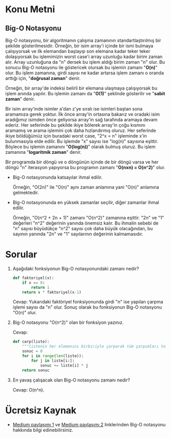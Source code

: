 # Konu Metni

## Big-O Notasyonu

Big-O notasyonu, bir algoritmanın çalışma zamanının standartlaştırılmış bir şekilde gösterilmesidir. Örneğin, bir isim array'i içinde bir ismi bulmaya çalışıyorsak ve ilk elemandan başlayıp son elemana kadar teker teker dolaşıyorsak bu işlemimizin worst case'i array uzunluğu kadar birim zaman alır. Array uzunluğuna da "n" dersek bu işlem aldığı birim zaman "n" olur. Bu sonucu Big-O notasyonu ile göstericek olursak bu işlemin zamanı "**O(n)**" olur. Bu işlem zamanına, girdi sayısı ne kadar artarsa işlem zamanı o oranda arttığı için, "**doğrusal zaman**" denir.

Örneğin, bir array'de indeksi belirli bir elemana ulaşmaya çalışıyorsak bu işlem anında yapılır. Bu işlemin zamanı da "**O(1)**" şeklinde gösterilir ve "**sabit zaman**" denir.

Bir isim array'inde isimler a'dan z'ye sıralı ise isimleri baştan sona aramamıza gerek yoktur. İlk önce array'in ortasına bakarız ve oradaki isim aradığımız isimden önce geliyorsa array'in sağ tarafında aramaya devam ederiz. Her seferinde bu şekilde ikiye bölerek array'in çoğu kısmını aramamış ve arama işlemini çok daha hızlandırmış oluruz. Her seferinde ikiye böldüğümüz için buradaki worst case, "2^x = n" işleminde x'in bulunmasıyla elde edilir. Bu işlemde "x" sayısı ise "log(n)" sayısına eşittir. Böylece bu işlemin zamanını "**O(log(n))**" olarak bulmuş oluruz. Bu işlem zamanına "**logaritmik zaman**" denir.

Bir programda bir döngü ve o döngünün içinde de bir döngü varsa ve her döngü "n" iterasyon yapıyorsa bu programın zamanı "**O(nxn) = O(n^2)**" olur. 

* Big-O notasyonunda katsayılar ihmal edilir.

  Örneğin, "O(2n)" ile "O(n)" aynı zaman anlamına yani "O(n)" anlamına gelmektedir.

* Big-O notasyonunda en yüksek zamanlar seçilir, diğer zamanlar ihmal edilir.

  Örneğin, "O(n^2 + 2n + 1)" zamanı "O(n^2)" zamanına eşittir. "2n" ve "1" değerleri "n^2" değerinin yanında önemsiz kalır. Bu ihmalin sebebi de "n" sayısı büyüdükçe "n^2" sayısı çok daha büyük olacağından, bu sayının yanında "2n" ve "1" sayılarının değerinin kalmamasıdır.



# Sorular

1. Aşağıdaki fonksiyonun Big-O notasyonundaki zamanı nedir?

   ````python
   def faktoriyel(x):
       if x == 0:
           return 1
       return x * faktoriyel(x-1)
   ````

   Cevap: Yukarıdaki faktöriyel fonksiyonunda girdi "n" ise yapılan çarpma işlemi sayısı da "n" olur. Sonuç olarak bu fonksiyonun Big-O notasyonu "O(n)" olur.

2. Big-O notasyonu "O(n^2)" olan bir fonksiyon yazınız.

   Cevap:

   ````python
   def carp(liste):
       """listenin her elemanını birbiriyle çarparak tüm çarpımları toplar"""
       sonuc = 0
       for i in range(len(liste)):
           for j in liste[i:]:
               sonuc += liste[i] * j
       return sonuc
   ````

3. En yavaş çalışacak olan Big-O notasyonu zamanı nedir?

   Cevap: O(n^n).

# Ücretsiz Kaynak

* [Medium paylaşımı 1](https://medium.com/kodcular/nedir-bu-big-o-notation-b8b9f1416d30) ve [Medium paylaşımı 2](https://medium.com/@sgoksel/algoritma-analizi-ve-big-o-notasyonu-3b7aefa8a051) linklerinden Big-O notasyonu hakkında bilgi edinebilirsiniz.

